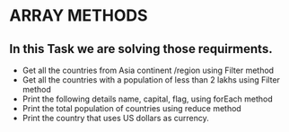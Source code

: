 # ARRAY METHODS

## In this Task we are solving those requirments.

* Get all the countries from Asia continent /region using Filter method
* Get all the countries with a population of less than 2 lakhs using Filter method
* Print the following details name, capital, flag, using forEach method
* Print the total population of countries using reduce method
* Print the country that uses US dollars as currency.
